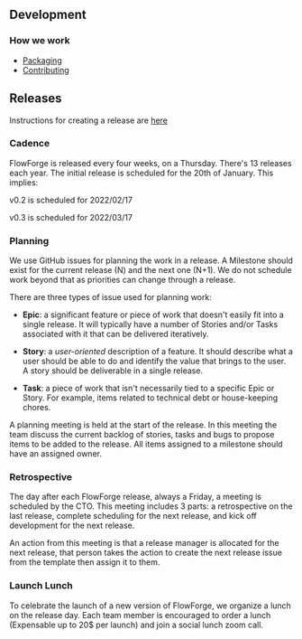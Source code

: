 ## Development

### How we work

- [Packaging](../development/packaging.md)
- [Contributing](../development/contributing.md)

## Releases

Instructions for creating a release are [here](../development/release.md)

### Cadence

FlowForge is released every four weeks, on a Thursday. There's 13 releases each
year. The initial release is scheduled for the 20th of January. This implies:

v0.2 is scheduled for 2022/02/17

v0.3 is scheduled for 2022/03/17

### Planning

We use GitHub issues for planning the work in a release. A Milestone should exist
for the current release (N) and the next one (N+1). We do not schedule work beyond
that as priorities can change through a release.

There are three types of issue used for planning work:

 - **Epic**: a significant feature or piece of work that doesn't easily fit into
   a single release. It will typically have a number of Stories
   and/or Tasks associated with it that can be delivered iteratively.

 - **Story**: a *user-oriented* description of a feature. It should describe what
   a user should be able to do and identify the value that brings to the user.
   A story should be deliverable in a single release.

 - **Task**: a piece of work that isn't necessarily tied to a specific Epic or Story.
   For example, items related to technical debt or house-keeping chores.

A planning meeting is held at the start of the release. In this meeting the team
discuss the current backlog of stories, tasks and bugs to propose items to be added
to the release. All items assigned to a milestone should have an assigned owner.

### Retrospective

The day after each FlowForge release, always a Friday, a meeting is scheduled
by the CTO. This meeting includes 3 parts: a retrospective on the last release,
complete scheduling for the next release, and kick off development for the next
release.

An action from this meeting is that a release manager is allocated for the next release, 
that person takes the action to create the next release issue from the template then assign it to them.

### Launch Lunch

To celebrate the launch of a new version of FlowForge, we organize a lunch on the
release day. Each team member is encouraged to order a lunch (Expensable up to 20$
per launch) and join a social lunch zoom call.
